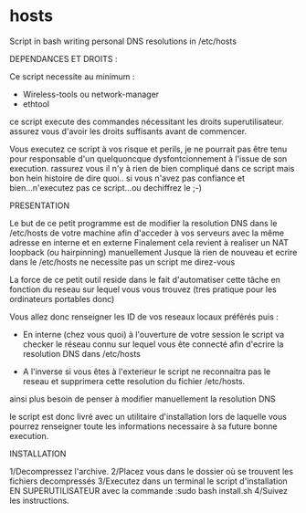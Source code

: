 # hosts
Script in bash writing personal DNS resolutions in /etc/hosts 



DEPENDANCES ET DROITS : 

Ce script necessite au minimum : 
- Wireless-tools ou network-manager
- ethtool

ce script execute des commandes nécessitant les droits superutilisateur. 
assurez vous d'avoir les droits suffisants avant de commencer.

Vous executez ce script à vos risque et perils, je ne pourrait pas être tenu pour responsable
d'un quelquoncque dysfontcionnement à l'issue de son execution.
rassurez vous il n'y à rien de bien compliqué dans ce script mais bon hein histoire de dire quoi..
si vous n'avez pas confiance et bien...n'executez pas ce script...ou dechiffrez le ;-)


PRESENTATION

Le but de ce petit programme est de modifier la resolution DNS dans le /etc/hosts de votre machine afin d'acceder à vos serveurs avec la même adresse en interne et en externe
Finalement cela revient à realiser un NAT loopback (ou hairpinning) manuellement
Jusque là rien de nouveau et ecrire dans le /etc/hosts ne necessite pas un script me direz-vous

La force de ce petit outil reside dans le fait d'automatiser cette tâche en fonction du reseau sur lequel vous vous trouvez (tres pratique pour les ordinateurs portables donc)



Vous allez donc renseigner les ID de vos reseaux locaux préférés puis : 

- En interne (chez vous quoi) à l'ouverture de votre session le script va checker le réseau connu sur lequel vous ête connecté afin d'ecrire la resolution DNS dans /etc/hosts

- A l'inverse si vous êtes à l'exterieur le script ne reconnaitra pas le reseau et supprimera cette resolution du fichier /etc/hosts.

ainsi plus besoin de penser à modifier manuellement la resolution DNS

le script est donc livré avec un utilitaire d'installation lors de laquelle vous pourrez renseigner toute les informations necessaire à sa future bonne execution.



INSTALLATION

1/Decompressez l'archive.
2/Placez vous dans le dossier où se trouvent les fichiers decompressés
3/Executez dans un terminal le script d'installation EN SUPERUTILISATEUR avec la commande :sudo bash install.sh
4/Suivez les instructions.






